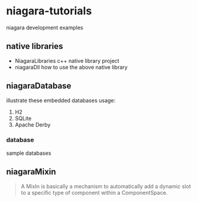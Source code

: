 # niagara-tutorials
niagara development examples

## native libraries
- NiagaraLibraries
c++ native library project
- niagaraDll
how to use the above native library

## niagaraDatabase
illustrate these embedded databases usage:
1. H2
2. SQLite
3. Apache Derby

### database
sample databases

## niagaraMixin
>A MixIn is basically a mechanism to automatically add a dynamic slot to a specific type of component within a ComponentSpace.